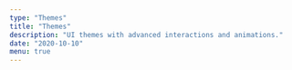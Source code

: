 ```yaml
---
type: "Themes"
title: "Themes"
description: "UI themes with advanced interactions and animations."
date: "2020-10-10"
menu: true
---
```

